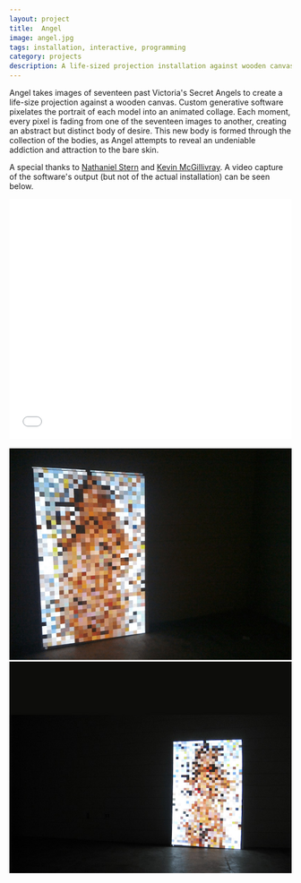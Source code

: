 ```yaml
---
layout: project
title:  Angel
image: angel.jpg
tags: installation, interactive, programming
category: projects
description: A life-sized projection installation against wooden canvas that explores body and form; created using custom-made generative software.
---
```


Angel takes images of seventeen past Victoria's Secret Angels to create a life-size projection against a wooden canvas. Custom generative software pixelates the portrait of each model into an animated collage. Each moment, every pixel is fading from one of the seventeen images to another, creating an abstract but distinct body of desire. This new body is formed through the collection of the bodies, as Angel attempts to reveal an undeniable addiction and attraction to the bare skin.

A special thanks to [Nathaniel Stern](http://nathanielstern.com "Nathaniel Stern") and [Kevin McGillivray](http://kevinmcgillivray.net "Kevin McGillivray"). A video capture of the software's output (but not of the actual installation) can be seen below.

<iframe class="rounded" src="//player.vimeo.com/video/63190122?portrait=0&amp;color=2ba6cb" width="100%" height="429" frameborder="0" webkitallowfullscreen mozallowfullscreen allowfullscreen></iframe>

![angel01](/img/angel_image01.jpg "Angel Image 01")
![angel02](/img/angel_image02.jpg "Angel Image 02")
